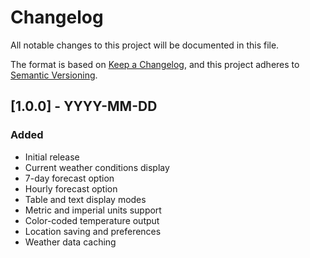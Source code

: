 # Changelog

All notable changes to this project will be documented in this file.

The format is based on [Keep a Changelog](https://keepachangelog.com/en/1.0.0/),
and this project adheres to [Semantic Versioning](https://semver.org/spec/v2.0.0.html).

## [1.0.0] - YYYY-MM-DD

### Added

- Initial release
- Current weather conditions display
- 7-day forecast option
- Hourly forecast option
- Table and text display modes
- Metric and imperial units support
- Color-coded temperature output
- Location saving and preferences
- Weather data caching
